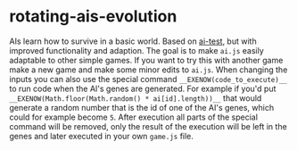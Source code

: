 # rotating-ais-evolution
AIs learn how to survive in a basic world. Based on [ai-test](https://github.com/tropicsapling/ai-test), but with improved functionality and adaption. The goal is to make `ai.js` easily adaptable to other simple games. If you want to try this with another game make a new game and make some minor edits to `ai.js`. When changing the inputs you can also use the special command `__EXENOW(code_to_execute)__` to run code when the AI's genes are generated. For example if you'd put `__EXENOW(Math.floor(Math.random() * ai[id].length))__` that would generate a random number that is the id of one of the AI's genes, which could for example become `5`. After execution all parts of the special command will be removed, only the result of the execution will be left in the genes and later executed in your own `game.js` file.
